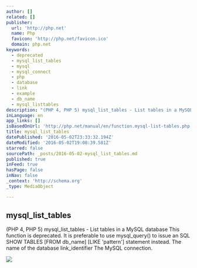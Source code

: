 ```yaml
---
author: []
related: []
publisher:
  url: 'http://php.net'
  name: Php
  favicon: 'http://php.net/favicon.ico'
  domain: php.net
keywords:
  - deprecated
  - mysql_list_tables
  - mysql
  - mysql_connect
  - php
  - database
  - link
  - example
  - db_name
  - mysql_listtables
description: "(PHP 4, PHP 5) mysql_list_tables - List tables in a MySQL database This function is deprecated. It is preferable to use mysql_query() to issue an SQL SHOW TABLES [FROM db_name] [LIKE 'pattern'] statement instead. The name of the database link_identifier The MySQL connection."
inLanguage: en
app_links: []
isBasedOnUrl: 'http://php.net/manual/en/function.mysql-list-tables.php'
title: mysql_list_tables
datePublished: '2016-05-02T23:33:32.194Z'
dateModified: '2016-05-02T19:08:39.581Z'
starred: false
sourcePath: _posts/2016-05-02-mysql_list_tables.md
published: true
inFeed: true
hasPage: false
inNav: false
_context: 'http://schema.org'
_type: MediaObject

---
```

<article style=""><h1>mysql_list_tables</h1><p>(PHP 4, PHP 5) mysql_list_tables - List tables in a MySQL database This function is deprecated. It is preferable to use mysql_query() to issue an SQL SHOW TABLES [FROM db_name] [LIKE 'pattern'] statement instead. The name of the database link_identifier The MySQL connection.</p><img src="http://php.net/images/to-top@2x.png" /></article>